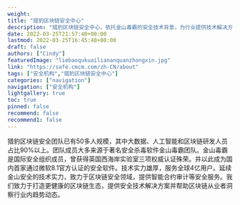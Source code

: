 ```yaml
---
weight: 
title: "猎豹区块链安全中心"
description: "猎豹区块链安全中心，依托金山毒霸的安全技术背景，为行业提供技术解决方案"
date: 2022-03-25T21:57:40+08:00
lastmod: 2022-03-25T16:45:40+08:00
draft: false
authors: ["Cindy"]
featuredImage: "liebaoqukuailiananquanzhongxin.jpg"
link: "https://safe.cmcm.com/zh-CN/about"
tags: ["安全机构","猎豹区块链安全中心"]
categories: ["navigation"]
navigation: ["安全机构"]
lightgallery: true
toc: true
pinned: false
recommend: false
recommend1: false
---
```


猎豹区块链安全团队已有50多人规模，其中大数据、人工智能和区块链研发人员占比90%以上。团队成员大多来源于著名安全杀毒软件金山毒霸团队。金山毒霸是国际安全组织成员，曾获得英国西海岸实验室三项权威认证殊荣。并以此成为国内首家通过微软8.1官方认证的安全软件。技术实力雄厚，服务全球4亿用户。延续金山安全的技术实力，致力于区块链安全领域，提供智能合约审计等安全服务。我们致力于打造更健康的区块链生态，提供安全技术解决方案并帮助区块链从业者洞察行业内趋势动态。